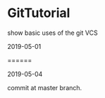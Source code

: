 # GitTutorial
show basic uses of the git VCS

2019-05-01

======

2019-05-04

commit at master branch.